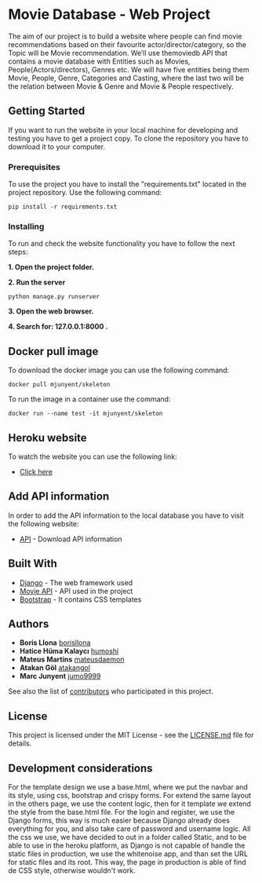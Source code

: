 # Movie Database - Web Project

The aim of our project is to build a website where people can find movie recommendations based on their favourite actor/director/category, so the Topic will be Movie recommendation.
We’ll use themoviedb API that contains a movie database with Entities such as Movies, People(Actors/directors), Genres etc.
We will have five entities being them Movie, People, Genre, Categories and Casting,
where the last two will be the relation between Movie & Genre and Movie & People
respectively.

## Getting Started

If you want to run the website in your local machine for developing and testing you
have to get a project copy.
To clone the repository you have to download it to your computer.


### Prerequisites

To use the project you have to install the "requirements.txt" located in the project repository.
Use the following command:

```
pip install -r requirements.txt
```

### Installing

To run and check the website functionality you have to follow the next steps:

**1. Open the project folder.**

**2. Run the server**
```
python manage.py runserver
```
 **3. Open the web browser.**

 **4. Search for: 127.0.0.1:8000 .**

## Docker pull image

To download the docker image you can use the following command:

```
docker pull mjunyent/skeleton
```

To run the image in a container use the command:

```
docker run --name test -it mjunyent/skeleton
```

## Heroku website

To watch the website you can use the following link:

* [Click here](https://movie-db-web-project.herokuapp.com/)

## Add API information

In order to add the API information to the local database you have to visit the following website:

* [API](http://127.0.0.1:8000/readapi) - Download API information

## Built With

* [Django](https://www.djangoproject.com/) - The web framework used
* [Movie API](https://www.themoviedb.org/documentation/api) - API used in the project
* [Bootstrap](https://getbootstrap.com/) - It contains CSS templates

## Authors

* **Boris Llona** [borisllona](https://github.com/borisllona)
* **Hatice Hüma Kalaycı** [humoshi](https://github.com/humak)
* **Mateus Martins** [mateusdaemon](https://github.com/mateusdaemon)
* **Atakan Göl** [atakangol](https://github.com/atakangol)
* **Marc Junyent** [jumo9999](https://github.com/jumo9999)

See also the list of [contributors](https://github.com/atakangol/webProjectMovieDB/graphs/contributors) who participated in this project.

## License

This project is licensed under the MIT License - see the [LICENSE.md](LICENSE.md) file for details.

## Development considerations

For the template design we use a base.html, where we put the navbar and its style, using css, bootstrap and crispy forms.
For extend the same layout in the others page, we use the content logic, then for it template we extend the style from the base.html file.
For the login and register, we use the Django forms, this way is much easier because Django already does everything for you, and also take care of password and username logic.
All the css we use, we have decided to out in a folder called Static, and to be able to use in the heroku platform, as Django is not capable of handle the static files in production, we use the whitenoise app, and than set the URL for static files and its root. This way, the page in production is able of find de CSS style, otherwise wouldn't work.
